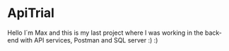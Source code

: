 # ApiTrial
Hello I´m Max and this is my last project where I was working in the back-end with API services, Postman and SQL server :) :)
